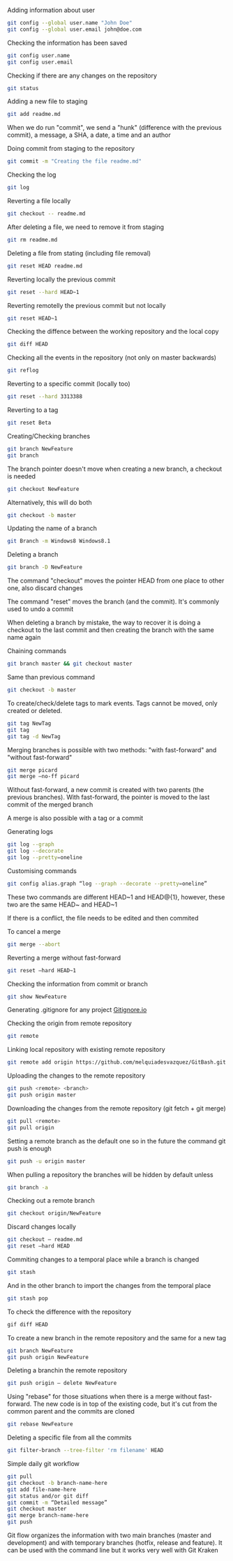 Adding information about user

```sh
git config --global user.name "John Doe"
git config --global user.email john@doe.com
```

Checking the information has been saved

```sh
git config user.name
git config user.email
```

Checking if there are any changes on the repository

```sh
git status
```

Adding a new file to staging

```sh
git add readme.md
```

When we do run "commit", we send a "hunk" (difference with the previous commit), a message, a SHA, a date, a time and an author

Doing commit from staging to the repository

```sh
git commit -m "Creating the file readme.md"
```

Checking the log

```sh
git log
```

Reverting a file locally

```sh
git checkout -- readme.md
```

After deleting a file, we need to remove it from staging

```sh
git rm readme.md
```

Deleting a file from stating (including file removal)

```sh
git reset HEAD readme.md
```

Reverting locally the previous commit

```sh
git reset --hard HEAD~1 
```

Reverting remotelly the previous commit but not locally

```sh
git reset HEAD~1
```

Checking the diffence between the working repository and the local copy

```sh
git diff HEAD
```

Checking all the events in the repository (not only on master backwards)

```sh
git reflog
```

Reverting to a specific commit (locally too)

```sh
git reset --hard 3313388
```

Reverting to a tag

```sh
git reset Beta
```

Creating/Checking branches

```sh
git branch NewFeature
git branch
```

The branch pointer doesn't move when creating a new branch, a checkout is needed

```sh
git checkout NewFeature
```

Alternatively, this will do both

```sh
git checkout -b master
```

Updating the name of a branch

```sh
git Branch -m Windows8 Windows8.1
```

Deleting a branch

```sh
git branch -D NewFeature
```

The command "checkout" moves the pointer HEAD from one place to other one, also discard changes

The command "reset" moves the branch (and the commit). It's commonly used to undo a commit

When deleting a branch by mistake, the way to recover it is doing a checkout to the last commit and then creating the branch with the same name again

Chaining commands

```sh
git branch master && git checkout master
```

Same than previous command

```sh
git checkout -b master
```

To create/check/delete tags to mark events. Tags cannot be moved, only created or deleted.

```sh
git tag NewTag
git tag
git tag -d NewTag
```

Merging branches is possible with two methods: "with fast-forward" and "without fast-forward"

```sh
git merge picard
git merge –no-ff picard
```

Without fast-forward, a new commit is created with two parents (the previous branches). With fast-forward, the pointer is moved to the last commit of the merged branch 

A merge is also possible with a tag or a commit

Generating logs

```sh
git log --graph
git log --decorate
git log --pretty=oneline
```

Customising commands

```sh
git config alias.graph “log --graph --decorate --pretty=oneline”
```

These two commands are different HEAD~1 and HEAD@{1}, however, these two are the same HEAD~ and HEAD~1

If there is a conflict, the file needs to be edited and then commited

To cancel a merge

```sh
git merge --abort
```

Reverting a merge without fast-forward

```sh
git reset –hard HEAD~1
```

Checking the information from commit or branch

```sh
git show NewFeature
```

Generating .gitignore for any project
[Gitignore.io](https://www.gitignore.io/)

Checking the origin from remote repository

```sh
git remote
```

Linking local repository with existing remote repository

```sh
git remote add origin https://github.com/melquiadesvazquez/GitBash.git
```

Uploading the changes to the remote repository

```sh
git push <remote> <branch>
git push origin master
```

Downloading the changes from the remote repository (git fetch + git merge)

```sh
git pull <remote>
git pull origin
```

Setting a remote branch as the default one so in the future the command git push is enough

```sh
git push -u origin master
```

When pulling a repository the branches will be hidden by default unless

```sh
git branch -a
```

Checking out a remote branch

```sh
git checkout origin/NewFeature
```

Discard changes locally

```sh
git checkout – readme.md
git reset –hard HEAD
```

Commiting changes to a temporal place while a branch is changed

```sh
git stash
```

And in the other branch to import the changes from the temporal place

```sh
git stash pop
```

To check the difference with the repository

```sh
gif diff HEAD
```

To create a new branch in the remote repository and the same for a new tag

```sh
git branch NewFeature
git push origin NewFeature
```

Deleting a branchin the remote repository

```sh
git push origin – delete NewFeature
```

Using "rebase" for those situations when there is a merge without fast-forward. The new code is in top of the existing code, but it's cut from the common parent and the commits are cloned

```sh
git rebase NewFeature
```

Deleting a specific file from all the commits

```sh
git filter-branch --tree-filter 'rm filename' HEAD
```

Simple daily git workflow

```sh
git pull
git checkout -b branch-name-here
git add file-name-here
git status and/or git diff
git commit -m “Detailed message”
git checkout master
git merge branch-name-here
git push
```

Git flow organizes the information with two main branches (master and development) and with temporary branches (hotfix, release and feature). It can be used with the command line but it works very well with Git Kraken
